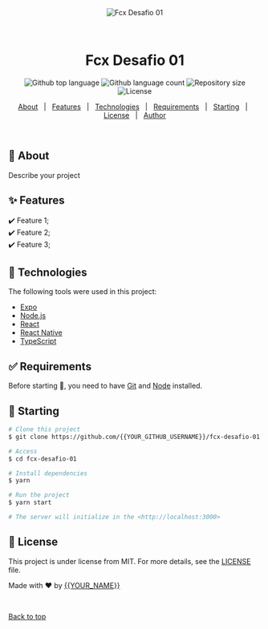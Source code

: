 <div align="center" id="top"> 
  <img src="./.github/app.gif" alt="Fcx Desafio 01" />

  &#xa0;

  <!-- <a href="https://fcxdesafio01.netlify.app">Demo</a> -->
</div>

<h1 align="center">Fcx Desafio 01</h1>

<p align="center">
  <img alt="Github top language" src="https://img.shields.io/github/languages/top/{{YOUR_GITHUB_USERNAME}}/fcx-desafio-01?color=56BEB8">

  <img alt="Github language count" src="https://img.shields.io/github/languages/count/{{YOUR_GITHUB_USERNAME}}/fcx-desafio-01?color=56BEB8">

  <img alt="Repository size" src="https://img.shields.io/github/repo-size/{{YOUR_GITHUB_USERNAME}}/fcx-desafio-01?color=56BEB8">

  <img alt="License" src="https://img.shields.io/github/license/{{YOUR_GITHUB_USERNAME}}/fcx-desafio-01?color=56BEB8">

  <!-- <img alt="Github issues" src="https://img.shields.io/github/issues/{{YOUR_GITHUB_USERNAME}}/fcx-desafio-01?color=56BEB8" /> -->

  <!-- <img alt="Github forks" src="https://img.shields.io/github/forks/{{YOUR_GITHUB_USERNAME}}/fcx-desafio-01?color=56BEB8" /> -->

  <!-- <img alt="Github stars" src="https://img.shields.io/github/stars/{{YOUR_GITHUB_USERNAME}}/fcx-desafio-01?color=56BEB8" /> -->
</p>

<!-- Status -->

<!-- <h4 align="center"> 
	🚧  Fcx Desafio 01 🚀 Under construction...  🚧
</h4> 

<hr> -->

<p align="center">
  <a href="#dart-about">About</a> &#xa0; | &#xa0; 
  <a href="#sparkles-features">Features</a> &#xa0; | &#xa0;
  <a href="#rocket-technologies">Technologies</a> &#xa0; | &#xa0;
  <a href="#white_check_mark-requirements">Requirements</a> &#xa0; | &#xa0;
  <a href="#checkered_flag-starting">Starting</a> &#xa0; | &#xa0;
  <a href="#memo-license">License</a> &#xa0; | &#xa0;
  <a href="https://github.com/{{YOUR_GITHUB_USERNAME}}" target="_blank">Author</a>
</p>

<br>

## :dart: About ##

Describe your project

## :sparkles: Features ##

:heavy_check_mark: Feature 1;\
:heavy_check_mark: Feature 2;\
:heavy_check_mark: Feature 3;

## :rocket: Technologies ##

The following tools were used in this project:

- [Expo](https://expo.io/)
- [Node.js](https://nodejs.org/en/)
- [React](https://pt-br.reactjs.org/)
- [React Native](https://reactnative.dev/)
- [TypeScript](https://www.typescriptlang.org/)

## :white_check_mark: Requirements ##

Before starting :checkered_flag:, you need to have [Git](https://git-scm.com) and [Node](https://nodejs.org/en/) installed.

## :checkered_flag: Starting ##

```bash
# Clone this project
$ git clone https://github.com/{{YOUR_GITHUB_USERNAME}}/fcx-desafio-01

# Access
$ cd fcx-desafio-01

# Install dependencies
$ yarn

# Run the project
$ yarn start

# The server will initialize in the <http://localhost:3000>
```

## :memo: License ##

This project is under license from MIT. For more details, see the [LICENSE](LICENSE.md) file.


Made with :heart: by <a href="https://github.com/{{YOUR_GITHUB_USERNAME}}" target="_blank">{{YOUR_NAME}}</a>

&#xa0;

<a href="#top">Back to top</a>
